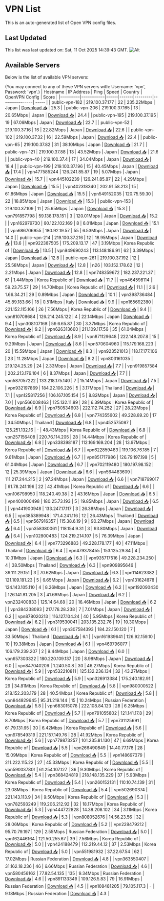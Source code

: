 # VPN List

This is an auto-generated list of Open VPN config files.

## Last Updated

This list was last updated on: Sat, 11 Oct 2025 14:39:43 GMT.
![Alt](https://repobeats.axiom.co/api/embed/186b98318ef1479477931607c1ad7d823f12451f.svg "Repobeats analytics image")

## Available Servers

Below is the list of available VPN servers:

(You may connect to any of these VPN servers with: Username: 'vpn', Password: 'vpn'.)
| Hostname | IP Address | Ping | Speed | Country | OpenVPN Config | Score |
|----------|------------|------|-------|---------|----------------| ----- |
| public-vpn-182 | 219.100.37.177 | 22 | 235.22Mbps | Japan | [Download 📥](./configs/server_0_JP.ovpn) | 25.3 |
| public-vpn-206 | 219.100.37.165 | 13 | 20.65Mbps | Japan | [Download 📥](./configs/server_1_JP.ovpn) | 24.4 |
| public-vpn-195 | 219.100.37.195 | 19 | 67.06Mbps | Japan | [Download 📥](./configs/server_2_JP.ovpn) | 22.7 |
| public-vpn-52 | 219.100.37.16 | 16 | 22.82Mbps | Japan | [Download 📥](./configs/server_3_JP.ovpn) | 22.6 |
| public-vpn-102 | 219.100.37.32 | 16 | 22.59Mbps | Japan | [Download 📥](./configs/server_4_JP.ovpn) | 22.4 |
| public-vpn-65 | 219.100.37.82 | 31 | 38.10Mbps | Japan | [Download 📥](./configs/server_5_JP.ovpn) | 21.7 |
| public-vpn-121 | 219.100.37.88 | 13 | 43.52Mbps | Japan | [Download 📥](./configs/server_6_JP.ovpn) | 21.6 |
| public-vpn-40 | 219.100.37.4 | 17 | 34.04Mbps | Japan | [Download 📥](./configs/server_7_JP.ovpn) | 18.4 |
| public-vpn-199 | 219.100.37.196 | 15 | 40.45Mbps | Japan | [Download 📥](./configs/server_8_JP.ovpn) | 17.4 |
| vpn477585244 | 126.241.85.87 | 19 | 5.07Mbps | Japan | [Download 📥](./configs/server_9_JP.ovpn) | 15.7 |
| vpn445102239 | 126.241.85.87 | 22 | 4.29Mbps | Japan | [Download 📥](./configs/server_10_JP.ovpn) | 15.5 |
| vpn402318340 | 202.91.58.213 | 15 | 61.86Mbps | Japan | [Download 📥](./configs/server_11_JP.ovpn) | 15.5 |
| vpn549152035 | 120.75.59.30 | 22 | 18.85Mbps | Japan | [Download 📥](./configs/server_12_JP.ovpn) | 15.3 |
| public-vpn-153 | 219.100.37.109 | 11 | 25.65Mbps | Japan | [Download 📥](./configs/server_13_JP.ovpn) | 15.3 |
| vpn791857798 | 59.138.178.151 | 3 | 120.01Mbps | Japan | [Download 📥](./configs/server_14_JP.ovpn) | 15.2 |
| vpn162979730 | 60.122.102.169 | 8 | 6.01Mbps | Japan | [Download 📥](./configs/server_15_JP.ovpn) | 15.1 |
| vpn686706955 | 180.92.19.57 | 55 | 6.53Mbps | Japan | [Download 📥](./configs/server_16_JP.ovpn) | 14.0 |
| public-vpn-214 | 219.100.37.216 | 12 | 18.95Mbps | Japan | [Download 📥](./configs/server_17_JP.ovpn) | 13.6 |
| vpn922387505 | 175.209.13.17 | 47 | 3.19Mbps | Korea Republic of | [Download 📥](./configs/server_18_KR.ovpn) | 13.5 |
| vpn949690243 | 113.148.186.91 | 62 | 3.39Mbps | Japan | [Download 📥](./configs/server_19_JP.ovpn) | 12.8 |
| public-vpn-261 | 219.100.37.192 | 12 | 25.58Mbps | Japan | [Download 📥](./configs/server_20_JP.ovpn) | 12.8 |
| n26 | 103.152.178.62 | 12 | 2.21Mbps | Japan | [Download 📥](./configs/server_21_JP.ovpn) | 12.8 |
| vpn748359672 | 182.237.221.37 | 61 | 1.44Mbps | Korea Republic of | [Download 📥](./configs/server_22_KR.ovpn) | 11.7 |
| vpn464598114 | 59.23.75.57 | 29 | 14.70Mbps | Korea Republic of | [Download 📥](./configs/server_23_KR.ovpn) | 11.1 |
| 2i6 | 1.66.34.21 | 29 | 0.89Mbps | Japan | [Download 📥](./configs/server_24_JP.ovpn) | 10.1 |
| vpn398736484 | 45.89.183.66 | 18 | 0.51Mbps | Italy | [Download 📥](./configs/server_25_IT.ovpn) | 9.9 |
| vpn165692380 | 221.152.115.166 | 26 | 7.56Mbps | Korea Republic of | [Download 📥](./configs/server_26_KR.ovpn) | 9.4 |
| vpn810708684 | 126.214.245.122 | 4 | 22.14Mbps | Japan | [Download 📥](./configs/server_27_JP.ovpn) | 9.4 |
| vpn308107168 | 59.6.65.87 | 30 | 3.37Mbps | Korea Republic of | [Download 📥](./configs/server_28_KR.ovpn) | 9.2 |
| vpn626313660 | 211.109.117.56 | 35 | 61.04Mbps | Korea Republic of | [Download 📥](./configs/server_29_KR.ovpn) | 8.9 |
| vpn871129648 | 222.148.207.8 | 15 | 9.29Mbps | Japan | [Download 📥](./configs/server_30_JP.ovpn) | 8.6 |
| vpn570604960 | 115.179.168.223 | 20 | 15.59Mbps | Japan | [Download 📥](./configs/server_31_JP.ovpn) | 8.3 |
| vpn923521013 | 118.17.177.106 | 23 | 11.28Mbps | Japan | [Download 📥](./configs/server_32_JP.ovpn) | 8.2 |
| vpn803161035 | 219.124.25.29 | 24 | 2.33Mbps | Japan | [Download 📥](./configs/server_33_JP.ovpn) | 7.7 |
| vpn919857584 | 202.213.179.104 | 6 | 8.37Mbps | Japan | [Download 📥](./configs/server_34_JP.ovpn) | 7.7 |
| vpn587057222 | 133.218.175.140 | 7 | 15.14Mbps | Japan | [Download 📥](./configs/server_35_JP.ovpn) | 7.5 |
| vpn932197869 | 184.22.106.226 | 5 | 3.17Mbps | Thailand | [Download 📥](./configs/server_36_TH.ovpn) | 7.1 |
| vpn125817256 | 106.167.105.154 | 5 | 8.82Mbps | Japan | [Download 📥](./configs/server_37_JP.ovpn) | 7.0 |
| vpn566008463 | 125.132.11.89 | 28 | 6.39Mbps | Korea Republic of | [Download 📥](./configs/server_38_KR.ovpn) | 6.9 |
| vpn750534603 | 222.112.74.252 | 27 | 28.23Mbps | Korea Republic of | [Download 📥](./configs/server_39_KR.ovpn) | 6.8 |
| vpn774355602 | 49.228.89.20 | 17 | 34.50Mbps | Thailand | [Download 📥](./configs/server_40_TH.ovpn) | 6.8 |
| vpn452575087 | 125.251.132.16 | - | 48.43Mbps | Korea Republic of | [Download 📥](./configs/server_41_KR.ovpn) | 6.8 |
| vpn257156408 | 220.76.114.205 | 28 | 14.44Mbps | Korea Republic of | [Download 📥](./configs/server_42_KR.ovpn) | 6.8 |
| vpn338398187 | 112.169.169.204 | 28 | 13.97Mbps | Korea Republic of | [Download 📥](./configs/server_43_KR.ovpn) | 6.7 |
| vpn622859483 | 119.106.76.185 | 7 | 9.61Mbps | Japan | [Download 📥](./configs/server_44_JP.ovpn) | 6.7 |
| vpn851717986 | 126.79.197.198 | 5 | 61.04Mbps | Japan | [Download 📥](./configs/server_45_JP.ovpn) | 6.7 |
| vpn702119480 | 180.197.98.152 | 12 | 25.39Mbps | Japan | [Download 📥](./configs/server_46_JP.ovpn) | 6.6 |
| vpn564483609 | 111.217.244.215 | 2 | 97.24Mbps | Japan | [Download 📥](./configs/server_47_JP.ovpn) | 6.6 |
| vpn718769017 | 61.78.241.196 | 22 | 42.41Mbps | Korea Republic of | [Download 📥](./configs/server_48_KR.ovpn) | 6.6 |
| vpn106798950 | 118.240.49.38 | 2 | 43.16Mbps | Japan | [Download 📥](./configs/server_49_JP.ovpn) | 6.5 |
| vpn400000498 | 180.25.73.193 | 5 | 19.85Mbps | Japan | [Download 📥](./configs/server_50_JP.ovpn) | 6.5 |
| vpn441900948 | 133.247.17.117 | 3 | 26.38Mbps | Japan | [Download 📥](./configs/server_51_JP.ovpn) | 6.5 |
| vpn385389948 | 171.4.241.116 | 12 | 26.43Mbps | Thailand | [Download 📥](./configs/server_52_TH.ovpn) | 6.5 |
| vpn567916357 | 115.38.6.19 | 9 | 90.27Mbps | Japan | [Download 📥](./configs/server_53_JP.ovpn) | 6.4 |
| vpn358380061 | 118.154.9.31 | 3 | 93.80Mbps | Japan | [Download 📥](./configs/server_54_JP.ovpn) | 6.4 |
| vpn102800483 | 124.219.214.107 | 5 | 76.39Mbps | Japan | [Download 📥](./configs/server_55_JP.ovpn) | 6.4 |
| vpn773296883 | 49.228.178.177 | 40 | 47.11Mbps | Thailand | [Download 📥](./configs/server_56_TH.ovpn) | 6.4 |
| vpn479378455 | 153.125.29.84 | 4 | 10.31Mbps | Japan | [Download 📥](./configs/server_57_JP.ovpn) | 6.3 |
| vpn935717516 | 49.228.234.250 | 4 | 38.50Mbps | Thailand | [Download 📥](./configs/server_58_TH.ovpn) | 6.3 |
| vpn909895646 | 39.111.29.151 | 3 | 70.62Mbps | Japan | [Download 📥](./configs/server_59_JP.ovpn) | 6.3 |
| vpn114623382 | 121.109.181.23 | 5 | 6.65Mbps | Japan | [Download 📥](./configs/server_60_JP.ovpn) | 6.2 |
| vpn131624878 | 124.143.105.110 | 4 | 8.26Mbps | Japan | [Download 📥](./configs/server_61_JP.ovpn) | 6.2 |
| vpn192090430 | 126.141.81.205 | 3 | 41.69Mbps | Japan | [Download 📥](./configs/server_62_JP.ovpn) | 6.2 |
| vpn232400833 | 125.14.64.68 | 20 | 16.46Mbps | Japan | [Download 📥](./configs/server_63_JP.ovpn) | 6.2 |
| vpn384238093 | 217.178.28.238 | 7 | 7.01Mbps | Japan | [Download 📥](./configs/server_64_JP.ovpn) | 6.2 |
| vpn878020213 | 116.127.104.24 | 40 | 5.95Mbps | Korea Republic of | [Download 📥](./configs/server_65_KR.ovpn) | 6.2 |
| vpn319530041 | 203.135.232.76 | 19 | 10.30Mbps | Japan | [Download 📥](./configs/server_66_JP.ovpn) | 6.1 |
| vpn307584393 | 184.22.150.120 | 7 | 33.50Mbps | Thailand | [Download 📥](./configs/server_67_TH.ovpn) | 6.1 |
| vpn161939641 | 126.92.159.10 | 10 | 19.38Mbps | Japan | [Download 📥](./configs/server_68_JP.ovpn) | 6.1 |
| vpn469796077 | 106.179.239.207 | 2 | 9.44Mbps | Japan | [Download 📥](./configs/server_69_JP.ovpn) | 6.0 |
| vpn657303322 | 180.220.109.137 | 20 | 8.98Mbps | Japan | [Download 📥](./configs/server_70_JP.ovpn) | 6.0 |
| vpn847040206 | 1.240.50.8 | 30 | 46.27Mbps | Korea Republic of | [Download 📥](./configs/server_71_KR.ovpn) | 5.9 |
| vpn532210811 | 125.132.236.134 | 32 | 43.27Mbps | Korea Republic of | [Download 📥](./configs/server_72_KR.ovpn) | 5.9 |
| vpn326913384 | 175.240.182.91 | 29 | 34.81Mbps | Korea Republic of | [Download 📥](./configs/server_73_KR.ovpn) | 5.8 |
| vpn980000522 | 218.152.203.179 | 28 | 40.54Mbps | Korea Republic of | [Download 📥](./configs/server_74_KR.ovpn) | 5.8 |
| vpn844829645 | 95.31.219.144 | 15 | 10.24Mbps | Russian Federation | [Download 📥](./configs/server_75_RU.ovpn) | 5.8 |
| vpn683015078 | 222.108.84.123 | 28 | 6.25Mbps | Korea Republic of | [Download 📥](./configs/server_76_KR.ovpn) | 5.7 |
| vpn791055802 | 121.141.17.8 | 29 | 8.70Mbps | Korea Republic of | [Download 📥](./configs/server_77_KR.ovpn) | 5.7 |
| vpn731125691 | 61.79.131.65 | 30 | 6.42Mbps | Korea Republic of | [Download 📥](./configs/server_78_KR.ovpn) | 5.6 |
| vpn978549319 | 221.157.149.76 | 28 | 41.92Mbps | Korea Republic of | [Download 📥](./configs/server_79_KR.ovpn) | 5.6 |
| vpn779873257 | 101.235.81.130 | 47 | 6.69Mbps | Korea Republic of | [Download 📥](./configs/server_80_KR.ovpn) | 5.5 |
| vpn266490849 | 14.40.77.178 | 28 | 15.09Mbps | Korea Republic of | [Download 📥](./configs/server_81_KR.ovpn) | 5.5 |
| vpn148697379 | 211.222.115.22 | 27 | 45.33Mbps | Korea Republic of | [Download 📥](./configs/server_82_KR.ovpn) | 5.5 |
| vpn590037801 | 61.254.107.127 | 36 | 9.30Mbps | Korea Republic of | [Download 📥](./configs/server_83_KR.ovpn) | 5.4 |
| vpn368424819 | 218.148.135.229 | 37 | 5.93Mbps | Korea Republic of | [Download 📥](./configs/server_84_KR.ovpn) | 5.4 |
| vpn260152131 | 110.10.74.139 | 31 | 23.08Mbps | Korea Republic of | [Download 📥](./configs/server_85_KR.ovpn) | 5.4 |
| vpn502690374 | 221.143.113.9 | 34 | 9.50Mbps | Korea Republic of | [Download 📥](./configs/server_86_KR.ovpn) | 5.3 |
| vpn782593249 | 119.206.212.92 | 32 | 18.17Mbps | Korea Republic of | [Download 📥](./configs/server_87_KR.ovpn) | 5.3 |
| vpn444722828 | 14.38.208.102 | 34 | 3.11Mbps | Korea Republic of | [Download 📥](./configs/server_88_KR.ovpn) | 5.3 |
| vpn808052676 | 14.56.23.56 | 32 | 28.06Mbps | Korea Republic of | [Download 📥](./configs/server_89_KR.ovpn) | 5.2 |
| vpn228479212 | 95.70.79.197 | 129 | 2.55Mbps | Russian Federation | [Download 📥](./configs/server_90_RU.ovpn) | 5.0 |
| vpn162446164 | 121.50.255.67 | 39 | 7.56Mbps | Korea Republic of | [Download 📥](./configs/server_91_KR.ovpn) | 5.0 |
| vpn424188479 | 112.219.44.12 | 37 | 2.53Mbps | Korea Republic of | [Download 📥](./configs/server_92_KR.ovpn) | 5.0 |
| vpn551981932 | 37.22.67.54 | 62 | 17.02Mbps | Russian Federation | [Download 📥](./configs/server_93_RU.ovpn) | 4.8 |
| vpn363550407 | 31.162.18.236 | 46 | 6.66Mbps | Russian Federation | [Download 📥](./configs/server_94_RU.ovpn) | 4.6 |
| vpn580456162 | 77.82.54.135 | 135 | 9.34Mbps | Russian Federation | [Download 📥](./configs/server_95_RU.ovpn) | 4.6 |
| vpn891133349 | 109.126.5.83 | 79 | 16.91Mbps | Russian Federation | [Download 📥](./configs/server_96_RU.ovpn) | 4.5 |
| vpn108481205 | 79.105.117.3 | - | 9.18Mbps | Russian Federation | [Download 📥](./configs/server_97_RU.ovpn) | 4.3 |

